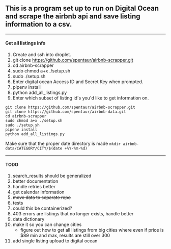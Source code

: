 ## This is a program set up to run on Digital Ocean and scrape the airbnb api and save listing information to a csv.
----
#### Get all listings info
1) Create and ssh into droplet.
2) git clone https://github.com/spentaur/airbnb-scrapper.git
3) cd airbnb-scrapper
4) sudo chmod a+x ./setup.sh
5) sudo ./setup.sh
6) Enter digital ocean Access ID and Secret Key when prompted.
7) pipenv install
8) python add_all_listings.py
9) Enter which subset of listing id's you'd like to get information on.

```
git clone https://github.com/spentaur/airbnb-scrapper.git
git clone https://github.com/spentaur/airbnb-data.git
cd airbnb-scrapper
sudo chmod a+x ./setup.sh
sudo ./setup.sh
pipenv install
python add_all_listings.py
```

Make sure that the proper date directory is made
`mkdir airbnb-data/CATEGORY/CITY/$(date +%Y-%m-%d)`

----
#### TODO
1) search_results should be generalized
2) better documentation
3) handle retries better
4) get calendar information
5) ~~move data to separate repo~~
6) tests
7) could this be containerized?
8) 403 errors are listings that no longer exists, handle better
9) data dictionary
10) make it so you can change cities
    - figure out how to get all listings from big cities where even if price
     is $89 min and max, results are still over 300
11) add single listing upload to digital ocean
